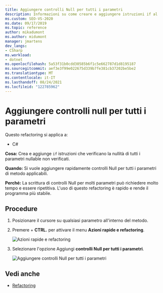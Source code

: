 ```yaml
---
title: Aggiungere controlli Null per tutti i parametri
description: Informazioni su come creare e aggiungere istruzioni if al codice che controllano la nullità di tutti i parametri nullable e non controllati.
ms.custom: SEO-VS-2020
ms.date: 09/17/2019
ms.topic: reference
author: mikadumont
ms.author: midumont
manager: jmartens
dev_langs:
- CSharp
ms.workload:
- dotnet
ms.openlocfilehash: 5a53f31b0cdd30585b6f1c5e662787d1d8195187
ms.sourcegitcommit: aef3e3f99e022675d339b7fe381cb37202be5be2
ms.translationtype: MT
ms.contentlocale: it-IT
ms.lasthandoff: 08/24/2021
ms.locfileid: "122785962"
---
```

# <a name="add-null-checks-for-all-parameters"></a>Aggiungere controlli null per tutti i parametri 

Questo refactoring si applica a: 

- C# 

**Cosa:** Crea e aggiunge `if` istruzioni che verificano la nullità di tutti i parametri nullable non verificati. 

**Quando:** Si vuole aggiungere rapidamente controlli Null per tutti i parametri di metodo applicabili.

**Perché:** La scrittura di controlli Null per molti parametri può richiedere molto tempo e essere ripetitiva. L'uso di questo refactoring è rapido e rende il programma più stabile.  

## <a name="how-to"></a>Procedure 

1. Posizionare il cursore su qualsiasi parametro all'interno del metodo.

2. Premere  + **CTRL.** per attivare il menu **Azioni rapide e refactoring**.

   ![Azioni rapide e refactoring](media/add-null-checks-for-all-parameters.png)
   
3. Selezionare l'opzione Aggiungi **controlli Null per tutti i parametri**.

   ![Aggiungere controlli Null per tutti i parametri](media/add-null-checks-for-all.png) 

## <a name="see-also"></a>Vedi anche 

- [Refactoring](../refactoring-in-visual-studio.md)
